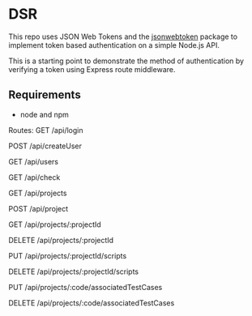# DSR

This repo uses JSON Web Tokens and the [jsonwebtoken](https://github.com/auth0/node-jsonwebtoken) package to implement token based authentication on a simple Node.js API.

This is a starting point to demonstrate the method of authentication by verifying a token using Express route middleware.

## Requirements

- node and npm

Routes:
GET /api/login

POST /api/createUser

GET /api/users

GET /api/check

GET /api/projects 

POST /api/project

GET /api/projects/:projectId

DELETE /api/projects/:projectId

PUT /api/projects/:projectId/scripts

DELETE /api/projects/:projectId/scripts

PUT /api/projects/:code/associatedTestCases

DELETE /api/projects/:code/associatedTestCases